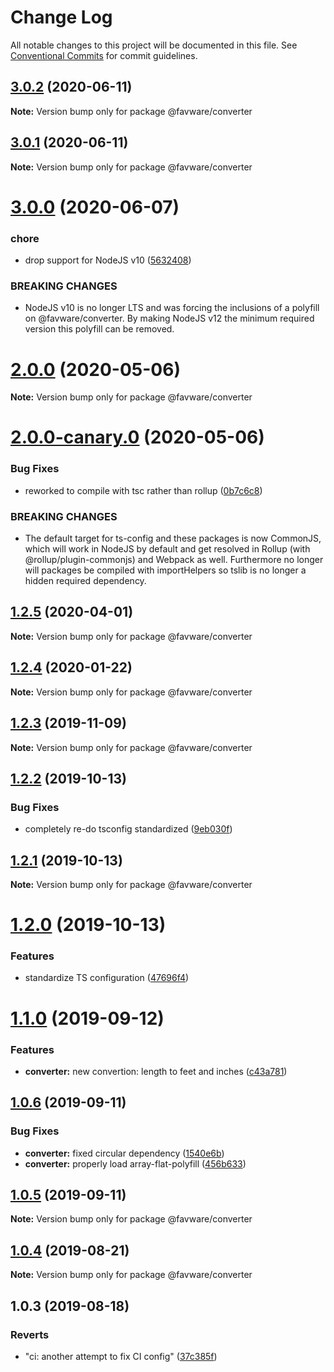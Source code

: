 # Change Log

All notable changes to this project will be documented in this file.
See [Conventional Commits](https://conventionalcommits.org) for commit guidelines.

## [3.0.2](https://github.com/favware/node-packages/compare/@favware/converter@3.0.1...@favware/converter@3.0.2) (2020-06-11)

**Note:** Version bump only for package @favware/converter





## [3.0.1](https://github.com/favware/node-packages/compare/@favware/converter@3.0.0...@favware/converter@3.0.1) (2020-06-11)

**Note:** Version bump only for package @favware/converter





# [3.0.0](https://github.com/favware/node-packages/compare/@favware/converter@2.0.0...@favware/converter@3.0.0) (2020-06-07)


### chore

* drop support for NodeJS v10 ([5632408](https://github.com/favware/node-packages/commit/56324085cb35a10eecaec28f619fae01417055a7))


### BREAKING CHANGES

* NodeJS v10 is no longer LTS and was forcing the inclusions of a polyfill on
@favware/converter. By making NodeJS v12 the minimum required version this polyfill can be removed.





# [2.0.0](https://github.com/favware/node-packages/compare/@favware/converter@2.0.0-canary.0...@favware/converter@2.0.0) (2020-05-06)

**Note:** Version bump only for package @favware/converter





# [2.0.0-canary.0](https://github.com/favware/node-packages/compare/@favware/converter@1.2.5...@favware/converter@2.0.0-canary.0) (2020-05-06)


### Bug Fixes

* reworked to compile with tsc rather than rollup ([0b7c6c8](https://github.com/favware/node-packages/commit/0b7c6c81fab75fd298eea8427bbee373d91306bb))


### BREAKING CHANGES

* The default target for ts-config and these packages is now CommonJS, which will
work in NodeJS by default and get resolved in Rollup (with @rollup/plugin-commonjs) and Webpack as
well. Furthermore no longer will packages be compiled with importHelpers so tslib is no longer a
hidden required dependency.





## [1.2.5](https://github.com/favware/node-packages/compare/@favware/converter@1.2.4...@favware/converter@1.2.5) (2020-04-01)

**Note:** Version bump only for package @favware/converter

## [1.2.4](https://github.com/favware/node-packages/compare/@favware/converter@1.2.3...@favware/converter@1.2.4) (2020-01-22)

**Note:** Version bump only for package @favware/converter

## [1.2.3](https://github.com/favware/node-packages/compare/@favware/converter@1.2.2...@favware/converter@1.2.3) (2019-11-09)

**Note:** Version bump only for package @favware/converter

## [1.2.2](https://github.com/favware/node-packages/compare/@favware/converter@1.2.1...@favware/converter@1.2.2) (2019-10-13)

### Bug Fixes

- completely re-do tsconfig standardized ([9eb030f](https://github.com/favware/node-packages/commit/9eb030fdf1deb75d5ae8b273d0e9c359bcb985a1))

## [1.2.1](https://github.com/favware/node-packages/compare/@favware/converter@1.2.0...@favware/converter@1.2.1) (2019-10-13)

**Note:** Version bump only for package @favware/converter

# [1.2.0](https://github.com/favware/node-packages/compare/@favware/converter@1.1.0...@favware/converter@1.2.0) (2019-10-13)

### Features

- standardize TS configuration ([47696f4](https://github.com/favware/node-packages/commit/47696f4e1dd2632b305ff9789cdd6c473fa709ca))

# [1.1.0](https://github.com/favware/node-packages/compare/@favware/converter@1.0.6...@favware/converter@1.1.0) (2019-09-12)

### Features

- **converter:** new convertion: length to feet and inches ([c43a781](https://github.com/favware/node-packages/commit/c43a781))

## [1.0.6](https://github.com/favware/node-packages/compare/@favware/converter@1.0.5...@favware/converter@1.0.6) (2019-09-11)

### Bug Fixes

- **converter:** fixed circular dependency ([1540e6b](https://github.com/favware/node-packages/commit/1540e6b))
- **converter:** properly load array-flat-polyfill ([456b633](https://github.com/favware/node-packages/commit/456b633))

## [1.0.5](https://github.com/favware/node-packages/compare/@favware/converter@1.0.4...@favware/converter@1.0.5) (2019-09-11)

**Note:** Version bump only for package @favware/converter

## [1.0.4](https://github.com/favware/node-packages/compare/@favware/converter@1.0.3...@favware/converter@1.0.4) (2019-08-21)

**Note:** Version bump only for package @favware/converter

## 1.0.3 (2019-08-18)

### Reverts

- "ci: another attempt to fix CI config" ([37c385f](https://github.com/favware/node-packages/commit/37c385f))
